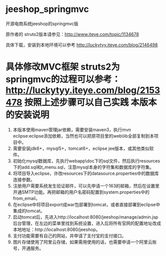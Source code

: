 jeeshop_springmvc
=================

开源电商系统jeeshop的springmvc版

原作者的 struts2版本请参见：http://www.iteye.com/topic/1134678

具体下载，安装到本地环境可以参考 http://luckytyy.iteye.com/blog/2146498

具体修改MVC框架 struts2为 springmvc的过程可以参考：
http://luckytyy.iteye.com/blog/2153478
按照上述步骤可以自己实践
本版本的安装说明
==========================
1.  本版本使用maven管理jar依赖，需要安装maven3，执行mvn eclipse:eclipse添加依赖，当然也可以把原项目里的web\lib全部复制到本项目中。
2.  需要安装jdk6+，mysql5+，tomcat6+，eclipse jee版本，或其他类似软件。
3.  初始化mysql数据库，先执行webapp\doc下的sql文件，然后执行resources下的add.sql和t_menu.sql，注意mysql本身的字符集和数据库的字符集。
4.  将项目导入eclipse，许改resources下的datasource.properties中的数据库连接参数。
5.  注册用户需要系统发生验证邮件，可以先申请一个163的邮箱，然后在设置里开通SMTP功能。再把邮箱的用户名密码配置到system.properties中的from_email。
6.  在eclipse中将项目export成war包部署到tomcat，或者直接部署到eclipse中集成的tomcat。
7.  启动tomcat后，先进入http://localhost:8080/jeeshop/manage/admin.jsp后台管理，在左边的菜单里找到系统设置，进入后将所有官网的配置地址改成本地地址：http://localhost:8080/jeeshop。
8.  支付功能需要有自己的网站，并申请了支付宝的支付接口。
9.  图片存储使用了阿里云存储，如果需用使用的话，也需要申请一个阿里云账号，开通服务。
